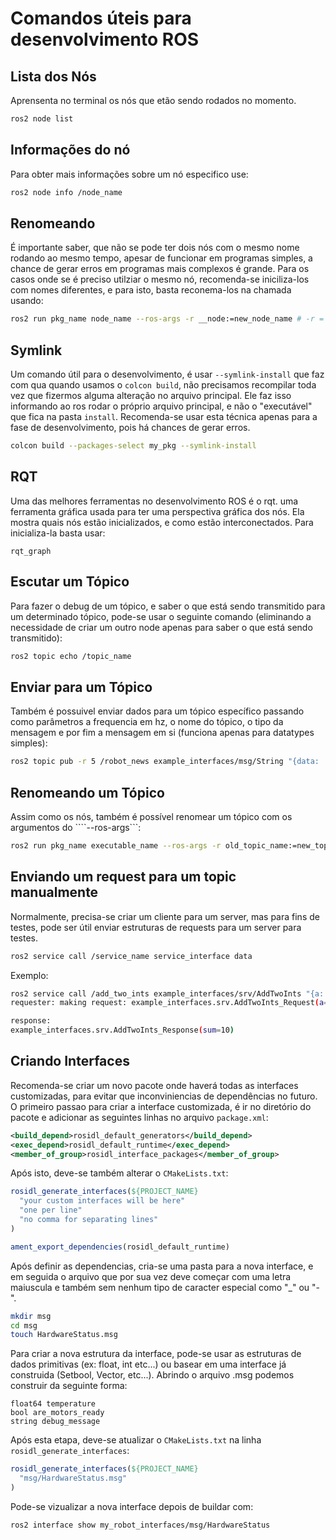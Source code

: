 # Comandos úteis para desenvolvimento ROS

## **Lista dos Nós**
Aprensenta no terminal os nós que etão sendo rodados no momento.
```bash
ros2 node list
```
## **Informações do nó**
Para obter mais informações sobre um nó especifico use:
```bash
ros2 node info /node_name
```
## **Renomeando**
É importante saber, que não se pode ter dois nós com o mesmo nome rodando ao mesmo tempo, apesar de funcionar em programas simples, a chance de gerar erros em programas mais complexos é grande. Para os casos onde se é preciso utilziar o mesmo nó, recomenda-se iniciliza-los com nomes diferentes, e para isto, basta reconema-los na chamada usando:
```bash
ros2 run pkg_name node_name --ros-args -r __node:=new_node_name # -r = --remap
```
## **Symlink**
Um comando útil para o desenvolvimento, é usar ```--symlink-install``` que faz com qua quando usamos o ```colcon build```, não precisamos recompilar toda vez que fizermos alguma alteração no arquivo principal. Ele faz isso informando ao ros rodar o próprio arquivo principal, e não o "executável" que fica na pasta ```install```. Recomenda-se usar esta técnica apenas para a fase de desenvolvimento, pois há chances de gerar erros.
```bash
colcon build --packages-select my_pkg --symlink-install
```

## **RQT**
Uma das melhores ferramentas no desenvolvimento ROS é o rqt. uma ferramenta gráfica usada para ter uma perspectiva gráfica dos nós. Ela mostra quais nós estão inicializados, e como estão interconectados. Para inicializa-la basta usar:
```
rqt_graph
```

## **Escutar um Tópico**
Para fazer o debug de um tópico, e saber o que está sendo transmitido para um determinado tópico, pode-se usar o seguinte comando (eliminando a necessidade de criar um outro node apenas para saber o que está sendo transmitido):
```bash
ros2 topic echo /topic_name
```

## **Enviar para um Tópico**
Também é possuivel enviar dados para um tópico específico passando como parâmetros a frequencia em hz, o nome do tópico, o tipo da mensagem e por fim a mensagem em si (funciona apenas para datatypes simples):
```bash
ros2 topic pub -r 5 /robot_news example_interfaces/msg/String "{data: 'Hello from terminal'}"
```

## **Renomeando um Tópico**
Assim como os nós,  também é possível renomear um tópico com os argumentos do ````--ros-args```:
```bash
ros2 run pkg_name executable_name --ros-args -r old_topic_name:=new_topic_name
```
## **Enviando um request para um topic manualmente**
Normalmente, precisa-se criar um cliente para um server, mas para fins de testes, pode ser útil enviar estruturas de requests para um server para testes.
```bash
ros2 service call /service_name service_interface data
```
Exemplo:
```bash
ros2 service call /add_two_ints example_interfaces/srv/AddTwoInts "{a: 3, b: 7}"
requester: making request: example_interfaces.srv.AddTwoInts_Request(a=3, b=7)

response:
example_interfaces.srv.AddTwoInts_Response(sum=10)
```

## **Criando Interfaces**
Recomenda-se criar um novo pacote onde haverá todas as interfaces customizadas, para evitar que inconviniencias de dependências no futuro. O primeiro passao para criar a interface customizada, é ir no diretório do pacote e adicionar as seguintes linhas no arquivo ```package.xml```:
```xml
<build_depend>rosidl_default_generators</build_depend>
<exec_depend>rosidl_default_runtime</exec_depend>
<member_of_group>rosidl_interface_packages</member_of_group>
```
Após isto, deve-se também alterar o ```CMakeLists.txt```:
```cmake
rosidl_generate_interfaces(${PROJECT_NAME}
  "your custom interfaces will be here"
  "one per line"
  "no comma for separating lines"
)

ament_export_dependencies(rosidl_default_runtime)
```
Após definir as dependencias, cria-se uma pasta para a nova interface, e em seguida o arquivo que por sua vez deve começar com uma letra maiuscula e também sem nenhum tipo de caracter especial como "_" ou "-".
```bash
mkdir msg
cd msg
touch HardwareStatus.msg
```
Para criar a nova estrutura da interface, pode-se usar as estruturas de dados primitivas (ex: float, int etc...) ou basear em uma interface já construida (Setbool, Vector, etc...). Abrindo o arquivo .msg podemos construir da seguinte forma:
```msg
float64 temperature
bool are_motors_ready
string debug_message    
```
Após esta etapa, deve-se atualizar o ```CMakeLists.txt``` na linha ```rosidl_generate_interfaces```:
```cmake
rosidl_generate_interfaces(${PROJECT_NAME}
  "msg/HardwareStatus.msg"
)
```
Pode-se vizualizar a nova interface depois de buildar com:
```bash
ros2 interface show my_robot_interfaces/msg/HardwareStatus
```
